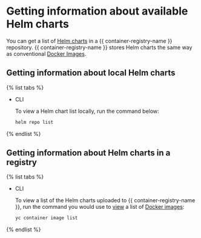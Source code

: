 # Getting information about available Helm charts

You can get a list of [Helm charts](https://helm.sh/docs/topics/charts/) in a {{ container-registry-name }} repository. {{ container-registry-name }} stores Helm charts the same way as conventional [Docker Images](../../concepts/docker-image.md).

## Getting information about local Helm charts

{% list tabs %}

- CLI

  To view a Helm chart list locally, run the command below:

  ```bash
  helm repo list
  ```

{% endlist %}

## Getting information about Helm charts in a registry

{% list tabs %}

- CLI

  To view a list of the Helm charts uploaded to {{ container-registry-name }}, run the command you would use to [view](../docker-image/docker-image-list.md#docker-image-list) a list of [Docker images](../../concepts/docker-image.md):

  ```bash
  yc container image list
  ```

{% endlist %}